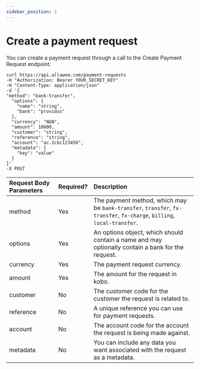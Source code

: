```yaml
---
sidebar_position: 1
---
```


# Create a payment request

You can create a payment request through a call to the Create Payment Request endpoint:

```
curl https://api.allawee.com/payment-requests
-H "Authorization: Bearer YOUR_SECRET_KEY"
-H "Content-Type: application/json"
-d '{
"method": "bank-transfer",
  "options": {
    "name": "string",
    "bank": "providus"
  },
  "currency": "NGN",
  "amount": 10000,
  "customer": "string",
  "reference": "string",
  "account": "ac.2cbc123456",
  "metadata": {
    "key": "value"
  }
}'
-X POST
```

| Request Body Parameters | Required? | Description |
| :---- | :---- | :---- |
| method | Yes | The payment method, which may be `bank-transfer`, `transfer`, `fx-transfer`, `fx-charge`, `billing`, `local-transfer`. |
| options | Yes | An options object, which should contain a name and may optionally contain a bank for the request. |
| currency | Yes | The payment request currency. |
| amount | Yes | The amount for the request in kobo. |
| customer | No | The customer code for the customer the request is related to. |
| reference | No | A unique reference you can use for payment requests. |
| account | No | The account code for the account the request is being made against. |
| metadata | No | You can include any data you want associated with the request as a metadata. |
